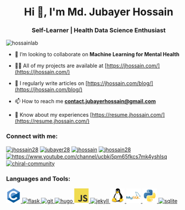 <h1 align="center">Hi 👋, I'm Md. Jubayer Hossain</h1>
<h3 align="center">Self-Learner | Health Data Science Enthusiast</h3>

<p align="left"> <img src="https://komarev.com/ghpvc/?username=hossainlab&label=Profile%20views&color=0e75b6&style=flat" alt="hossainlab" /> </p>



- 👯 I’m looking to collaborate on **Machine Learning for Mental Health**

- 👨‍💻 All of my projects are available at [https://jhossain.com/](https://jhossain.com/)

- 📝 I regularly write articles on [https://jhossain.com/blog/](https://jhossain.com/blog/)

- 📫 How to reach me **contact.jubayerhossain@gmail.com**

- 📄 Know about my experiences [https://resume.jhossain.com/](https://resume.jhossain.com/)

<h3 align="left">Connect with me:</h3>
<p align="left">
<a href="https://twitter.com/jhossain28" target="blank"><img align="center" src="https://raw.githubusercontent.com/rahuldkjain/github-profile-readme-generator/master/src/images/icons/Social/twitter.svg" alt="jhossain28" height="30" width="40" /></a>
<a href="https://linkedin.com/in/jubayer28" target="blank"><img align="center" src="https://raw.githubusercontent.com/rahuldkjain/github-profile-readme-generator/master/src/images/icons/Social/linked-in-alt.svg" alt="jubayer28" height="30" width="40" /></a>
<a href="https://kaggle.com/jhossain" target="blank"><img align="center" src="https://raw.githubusercontent.com/rahuldkjain/github-profile-readme-generator/master/src/images/icons/Social/kaggle.svg" alt="jhossain" height="30" width="40" /></a>
<a href="https://fb.com/jhossain28" target="blank"><img align="center" src="https://raw.githubusercontent.com/rahuldkjain/github-profile-readme-generator/master/src/images/icons/Social/facebook.svg" alt="jhossain28" height="30" width="40" /></a>
<a href="https://www.youtube.com/c/https://www.youtube.com/channel/ucbkj5pm65fkcs7mk4yshlsq" target="blank"><img align="center" src="https://raw.githubusercontent.com/rahuldkjain/github-profile-readme-generator/master/src/images/icons/Social/youtube.svg" alt="https://www.youtube.com/channel/ucbkj5pm65fkcs7mk4yshlsq" height="30" width="40" /></a>
<a href="https://discord.gg/chiral-community" target="blank"><img align="center" src="https://raw.githubusercontent.com/rahuldkjain/github-profile-readme-generator/master/src/images/icons/Social/discord.svg" alt="chiral-community" height="30" width="40" /></a>
</p>

<h3 align="left">Languages and Tools:</h3>
<p align="left"> <a href="https://www.cprogramming.com/" target="_blank" rel="noreferrer"> <img src="https://raw.githubusercontent.com/devicons/devicon/master/icons/c/c-original.svg" alt="c" width="40" height="40"/> </a> <a href="https://flask.palletsprojects.com/" target="_blank" rel="noreferrer"> <img src="https://www.vectorlogo.zone/logos/pocoo_flask/pocoo_flask-icon.svg" alt="flask" width="40" height="40"/> </a> <a href="https://git-scm.com/" target="_blank" rel="noreferrer"> <img src="https://www.vectorlogo.zone/logos/git-scm/git-scm-icon.svg" alt="git" width="40" height="40"/> </a> <a href="https://gohugo.io/" target="_blank" rel="noreferrer"> <img src="https://api.iconify.design/logos-hugo.svg" alt="hugo" width="40" height="40"/> </a> <a href="https://developer.mozilla.org/en-US/docs/Web/JavaScript" target="_blank" rel="noreferrer"> <img src="https://raw.githubusercontent.com/devicons/devicon/master/icons/javascript/javascript-original.svg" alt="javascript" width="40" height="40"/> </a> <a href="https://jekyllrb.com/" target="_blank" rel="noreferrer"> <img src="https://www.vectorlogo.zone/logos/jekyllrb/jekyllrb-icon.svg" alt="jekyll" width="40" height="40"/> </a> <a href="https://www.linux.org/" target="_blank" rel="noreferrer"> <img src="https://raw.githubusercontent.com/devicons/devicon/master/icons/linux/linux-original.svg" alt="linux" width="40" height="40"/> </a> <a href="https://www.mysql.com/" target="_blank" rel="noreferrer"> <img src="https://raw.githubusercontent.com/devicons/devicon/master/icons/mysql/mysql-original-wordmark.svg" alt="mysql" width="40" height="40"/> </a> <a href="https://www.python.org" target="_blank" rel="noreferrer"> <img src="https://raw.githubusercontent.com/devicons/devicon/master/icons/python/python-original.svg" alt="python" width="40" height="40"/> </a> <a href="https://www.sqlite.org/" target="_blank" rel="noreferrer"> <img src="https://www.vectorlogo.zone/logos/sqlite/sqlite-icon.svg" alt="sqlite" width="40" height="40"/> </a> </p>
